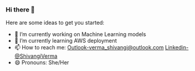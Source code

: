 ### Hi there 👋

Here are some ideas to get you started:

- 🔭 I’m currently working on Machine Learning models
- 🌱 I’m currently learning AWS deployment
- 📫 How to reach me: [Outlook-verma_shivangi@outlook.com](https://account.microsoft.com/profile/?refd=outlook.live.com)
[Linkedin-@ShivangiVerma](Shivangi%20%28https://www.linkedin.com/in/shivangi-verma-b7b84572/%29)
- 😄 Pronouns: She/Her

